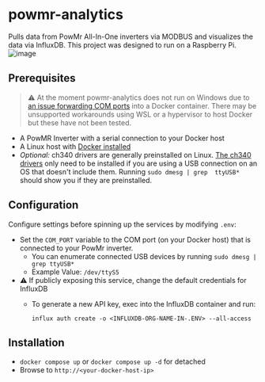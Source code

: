 # powmr-analytics
Pulls data from PowMr All-In-One inverters via MODBUS and visualizes the data via InfluxDB. This project was designed 
to run on a Raspberry Pi.
![image](https://github.com/crocokyle/powmr-analytics/assets/11140843/e86a8dfe-16fc-4057-8066-949280cebeb0)

## Prerequisites

> ⚠️ At the moment powmr-analytics does not run on Windows due to 
> [an issue forwarding COM ports](https://github.com/docker/for-win/issues/1018)
> into a Docker container. There may be unsupported workarounds using WSL or a hypervisor to host Docker but these 
> have not been tested.

- A PowMR Inverter with a serial connection to your Docker host
- A Linux host with [Docker installed](https://docs.docker.com/engine/install/)
- *Optional:* ch340 drivers are generally preinstalled on Linux. [The ch340 drivers](driver/ch340_drivers) only need 
  to be installed if you are using a USB connection on an OS that doesn't include them. Running `sudo dmesg | grep 
  ttyUSB*` should show you if they are preinstalled.
## Configuration

Configure settings before spinning up the services by modifying `.env`:
- Set the `COM_PORT` variable to the COM port (on your Docker host) that is connected to your PowMr inverter.
  - You can enumerate connected USB devices by running `sudo dmesg | grep ttyUSB*` 
  - Example Value: `/dev/ttyS5`
- ⚠️ If publicly exposing this service, change the default credentials for InfluxDB
  - To generate a new API key, exec into the InfluxDB container and run:
  
    `influx auth create -o <INFLUXDB-ORG-NAME-IN-.ENV> --all-access`


## Installation

- `docker compose up` or `docker compose up -d` for detached
- Browse to `http://<your-docker-host-ip>`


